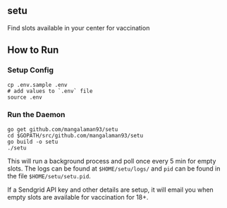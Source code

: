 ## setu

Find slots available in your center for vaccination

## How to Run

### Setup Config

```
cp .env.sample .env
# add values to `.env` file
source .env
```

### Run the Daemon

```
go get github.com/mangalaman93/setu
cd $GOPATH/src/github.com/mangalaman93/setu
go build -o setu
./setu
```

This will run a background process and poll once every 5 min for empty slots.
The logs can be found at `$HOME/setu/logs/` and `pid` can be found in the file
`$HOME/setu/setu.pid`.

If a Sendgrid API key and other details are setup, it will email you when
empty slots are available for vaccination for 18+.

